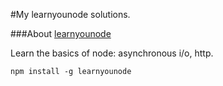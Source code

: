 #My learnyounode solutions.

###About [learnyounode](http://nodeschool.io/zh-cn/)
>
Learn the basics of node: asynchronous i/o, http.
>
`npm install -g learnyounode`
